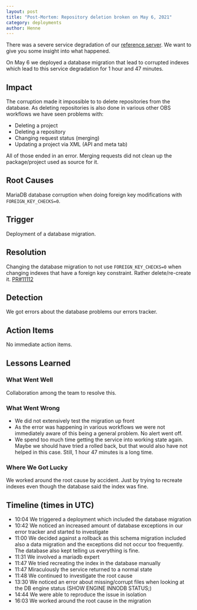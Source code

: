 ```yaml
---
layout: post
title: "Post-Mortem: Repository deletion broken on May 6, 2021"
category: deployments
author: Henne
---
```


There was a severe service degradation of our [reference server](https://build.opensuse.org). We want to give you some insight into what happened.

On May 6 we deployed a database migration that lead to corrupted indexes which lead to this service degradation for 1 hour and 47 minutes.

## Impact

The corruption made it impossible to to delete repositories from the database. As deleting repositories is also done in various other OBS workflows we have seen problems with:

- Deleting a project
- Deleting a repository
- Changing request status (merging)
- Updating a project via XML (API and meta tab)

All of those ended in an error. Merging requests did not clean up the package/project used as source for it.

## Root Causes

MariaDB database corruption when doing foreign key modifications with `FOREIGN_KEY_CHECKS=0`.

## Trigger

Deployment of a database migration.

## Resolution

Changing the database migration to not use `FOREIGN_KEY_CHECKS=0` when changing indexes
that have a foreign key constraint. Rather delete/re-create it. [PR#11112](https://github.com/openSUSE/open-build-service/pull/11112)

## Detection

We got errors about the database problems our errors tracker.

## Action Items

No immediate action items.

## Lessons Learned

### What Went Well

Collaboration among the team to resolve this.

### What Went Wrong

- We did not extensively test the migration up front
- As the error was happening in various workflows we were not immediately aware of this
  being a general problem. No alert went off.
- We spend too much time getting the service into working state again. Maybe we should have tried a rolled back,
  but that would also have not helped in this case. Still, 1 hour 47 minutes is a long time.

### Where We Got Lucky

We worked around the root cause by accident. Just by trying to recreate indexes even though the
database said the index was fine.

## Timeline (times in UTC)

- 10:04 We triggered a deployment which included the database migration
- 10:42 We noticed an increased amount of database exceptions in our error tracker and started to investigate
- 11:00 We decided against a rollback as this schema migration included also a data migration and the exceptions did
        not occur too frequently. The database also kept telling us everything is fine.
- 11:31 We involved a mariadb expert
- 11:47 We tried recreating the index in the database manually
- 11:47 Miraculously the service returned to a normal state
- 11:48 We continued to investigate the root cause
- 13:30 We noticed an error about missing/corrupt files when looking at the DB engine status (SHOW ENGINE INNODB STATUS;)
- 14:44 We were able to reproduce the issue in isolation
- 16:03 We worked around the root cause in the migration
